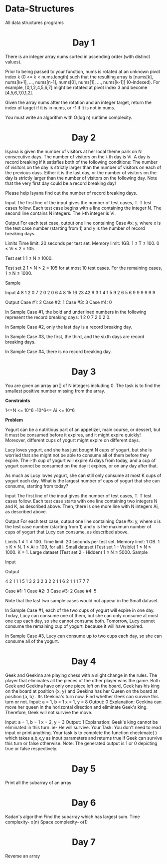 # Data-Structures
All data structures programs

<h1 align ="center">Day 1</h1>

<p>There is an integer array nums sorted in ascending order (with distinct values).

Prior to being passed to your function, nums is rotated at an unknown pivot index k (0 <= k < nums.length) such that the resulting array is [nums[k], nums[k+1], ..., nums[n-1], nums[0], nums[1], ..., nums[k-1]] (0-indexed). For example, [0,1,2,4,5,6,7] might be rotated at pivot index 3 and become [4,5,6,7,0,1,2].

Given the array nums after the rotation and an integer target, return the index of target if it is in nums, or -1 if it is not in nums.

You must write an algorithm with O(log n) runtime complexity.<p>
  
 <h1 align ="center">Day 2</h1>
 <p>Isyana is given the number of visitors at her local theme park on N consecutive days. The number of visitors on the i-th day is Vi. A day is record breaking if it satisfies both of the following conditions: The number of visitors on the day is strictly larger than the number of visitors on each of the previous days. Either it is the last day, or the number of visitors on the day is strictly larger than the number of visitors on the following day. Note that the very first day could be a record breaking day!

Please help Isyana find out the number of record breaking days.

Input The first line of the input gives the number of test cases, T. T test cases follow. Each test case begins with a line containing the integer N. The second line contains N integers. The i-th integer is Vi.

Output For each test case, output one line containing Case #x: y, where x is the test case number (starting from 1) and y is the number of record breaking days.

Limits Time limit: 20 seconds per test set. Memory limit: 1GB. 1 ≤ T ≤ 100. 0 ≤ Vi ≤ 2 × 105.

Test set 1 1 ≤ N ≤ 1000.

Test set 2 1 ≤ N ≤ 2 × 105 for at most 10 test cases. For the remaining cases, 1 ≤ N ≤ 1000.

Sample

Input 4 8 1 2 0 7 2 0 2 0 6 4 8 15 16 23 42 9 3 1 4 1 5 9 2 6 5 6 9 9 9 9 9 9

Output Case #1: 2 Case #2: 1 Case #3: 3 Case #4: 0

In Sample Case #1, the bold and underlined numbers in the following represent the record breaking days: 1 2 0 7 2 0 2 0.

In Sample Case #2, only the last day is a record breaking day.

In Sample Case #3, the first, the third, and the sixth days are record breaking days.

In Sample Case #4, there is no record breaking day.</p>

<h1 align="center">Day 3</h1>
<p>You are given an array arr[] of N integers including 0. The task is to find the smallest positive number missing from the array.<br>
  
  <strong>Constraints</strong>
  <p> 1<=N <= 10^6
-10^6<= Ai <= 10^6 </p>

<strong>Problem</strong>
<p>
Yogurt can be a nutritious part of an appetizer, main course, or dessert, but it must be consumed before it expires, and it might expire quickly! Moreover, different cups of yogurt might expire on different days.

Lucy loves yogurt, and she has just bought N cups of yogurt, but she is worried that she might not be able to consume all of them before they expire. The i-th cup of yogurt will expire Ai days from today, and a cup of yogurt cannot be consumed on the day it expires, or on any day after that.

As much as Lucy loves yogurt, she can still only consume at most K cups of yogurt each day. What is the largest number of cups of yogurt that she can consume, starting from today?

Input
The first line of the input gives the number of test cases, T. T test cases follow. Each test case starts with one line containing two integers N and K, as described above. Then, there is one more line with N integers Ai, as described above.

Output
For each test case, output one line containing Case #x: y, where x is the test case number (starting from 1) and y is the maximum number of cups of yogurt that Lucy can consume, as described above.

Limits
1 ≤ T ≤ 100.
Time limit: 20 seconds per test set.
Memory limit: 1 GB.
1 ≤ K ≤ N.
1 ≤ Ai ≤ 109, for all i.
Small dataset (Test set 1 - Visible)
1 ≤ N ≤ 1000.
K = 1.
Large dataset (Test set 2 - Hidden)
1 ≤ N ≤ 5000.
Sample

Input
 	
Output
 
4
2 1
1 1
5 1
3 2 3 2 3
2 2
1 1
6 2
1 1 1 7 7 7

  
Case #1: 1
Case #2: 3
Case #3: 2
Case #4: 5

  
Note that the last two sample cases would not appear in the Small dataset.

In Sample Case #1, each of the two cups of yogurt will expire in one day. Today, Lucy can consume one of them, but she can only consume at most one cup each day, so she cannot consume both. Tomorrow, Lucy cannot consume the remaining cup of yogurt, because it will have expired.

In Sample Case #3, Lucy can consume up to two cups each day, so she can consume all of the yogurt.</p>
<h1 align="center">Day 4</h1>
<p>Geek and Geekina are playing chess with a slight change in the rules. The player that eliminates all the pieces of the other player wins the game. Both Geek and Geekina have only one piece left on the board, Geek has his king  on the board at position {x, y} and Geekina has her Queen  on the board at position {a, b} . Its Geekina's turn now. Find whether Geek can survive this turn or not. 
Input:
a = 1, b = 1
x = 1, y = 8
Output:
0
Explanation: 
Geekina can move her queen in the horizontal
direction and eliminate Geek's king. Therefore, 
Geek will not survive the move.


Input:
a = 1, b = 1 
x = 2, y = 3
Output:
1
Explanation: 
Geek's king cannot be eliminated in 
this turn. ie- He will survive.
Your Task:
You don't need to read input or print anything. Your task is to complete the function checkmate( ) which takes a,b,x,y  as input parameters and returns true if Geek can survive this turn or false otherwise.
Note: The generated output is 1 or 0 depicting true or false respectively. 

</p>

<h1 align="center">Day 5</h1>
<p>Print all the subarray of an array</p>
<h1 align="center">Day 6</h1>
<p>Kadan's algorithm
Find the subarray which has largest sum.
Time complexity- o(n)
Space complexity- o(1)</p>
<h1 align="center">Day 7</h1>
<p>Reverse an array</p>
